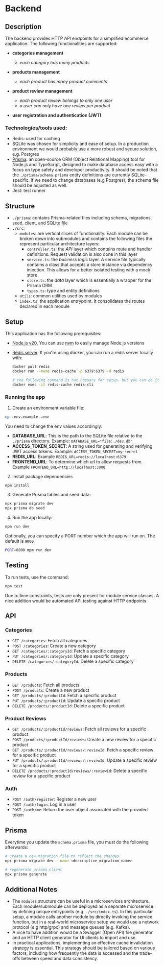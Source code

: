 # Backend

## Description

The backend provides HTTP API endpoints for a simplified ecommerce application. The following functionalities are supported:

- **categories management**
  - _each category has many products_
- **products management**
  - _each product has many product comments_
- **product review management**

  - _each product review belongs to only one user_
  - _a user can only have one review per product_

- **user registration and authentication (JWT)**

### Technologies/tools used:

- Redis: used for caching
- SQLite was chosen for simplicity and ease of setup. In a production environment we would probably use a more robust and secure solution, e.g. Postgres
- [Prisma](https://www.prisma.io/): an open-source ORM (Object Relational Mapping) tool for Node.js and TypeScript, designed to make database access easy with a focus on type safety and developer productivity. It should be noted that the `./prisma/schema.prisma` entity definitions are currently SQLite-specific. If we need to change databases (e.g Postgres), the schema file should be adjusted as well.
- Jest: test runner

## Structure

- `./prisma`: contains Prisma-related files including schema, migrations, seed, client, and SQLite file
- `./src`:
  - `modules`: are vertical slices of functionality. Each module can be broken down into submodules and contains the following files the represent particular architecture layers:
    - `controller.ts`: the _API_ layer which contains route and handler definitions. Request validation is also done in this layer
    - `service.ts`: the _business logic_ layer. A service file typically contains a class that accepts a store instance via dependency injection. This allows for a better isolated testing with a mock store
    - `store.ts`: the _data_ layer which is essentially a wrapper for the Prisma ORM
    - `types.ts`: type and entity definitions
  - `utils`: common utilities used by modules
  - `index.ts`: the application entrypoint. It consolidates the routes declared in each module

## Setup

This application has the following prerequisites:

- [Node.js v20](https://nodejs.org/en/download). You can use [nvm](https://github.com/nvm-sh/nvm) to easily manage Node.js versions
- [Redis server](https://redis.io/). If you're using docker, you can run a redis server locally with:

  ```sh
  docker pull redis
  docker run --name redis-cache -p 6379:6379 -d redis

  # the following command is not nessary for setup. but you can do it if you want to run a terminal inside the container
  docker exec -it redis-cache redis-cli
  ```

### Running the app

1. Create an environment variable file:

```sh
cp .env.example .env
```

You need to change the env values accordingly:

- **DATABASE_URL**: This is the path to the SQLite file relative to the `./prisma` directory. Example: `DATABASE_URL="file:./dev.db"`
- **ACCESS_TOKEN_SECRET**: A string used for generating and verifying JWT access tokens. Example: `ACCESS_TOKEN_SECRET=my-secret`
- **REDIS_URL**: Example `REDIS_URL=redis://localhost:6379`
- **FRONTEND_URL**: To determine which url to allow requests from. Example `FRONTEND_URL=http://localhost:3000`

2. Install package dependencies

```sh
npm install
```

3. Generate Prisma tables and seed data:

```sh
npx prisma migrate dev
npx prisma db seed
```

4. Run the app locally:

```sh
npm run dev
```

Optionally, you can specify a PORT number which the app will run on. The default is `9000`

```sh
PORT=8000 npm run dev
```

## Testing

To run tests, use the command:

```sh
npm test
```

Due to time constraints, tests are only present for module service classes. A nice addition would be automated API testing against HTTP endpoints

## API

### Categories

- `GET /categories`: Fetch all categories
- `POST /categories`: Create a new category
- `GET /categories/:categoryId`: Fetch a specific category
- `PUT /categories/:categoryId`: Update a specific category
- `DELETE /categories/:categoryId`: Delete a specific category`

### Products

- `GET /products`: Fetch all products
- `POST /products`: Create a new product
- `GET /products/:productId`: Fetch a specific product
- `PUT /products/:productId`: Update a specific product
- `DELETE /products/:productId`: Delete a specific product

### Product Reviews

- `GET /products/:productId/reviews`: Fetch all reviews for a specific product
- `POST /products/:productId/reviews`: Create a new review for a specific product
- `GET /products/:productId/reviews/:reviewId`: Fetch a specific review for a specific product
- `PUT /products/:productId/reviews/:reviewId`: Update a specific review for a specific product
- `DELETE /products/:productId/reviews/:reviewId`: Delete a specific review for a specific product

### Auth

- `POST /auth/register`: Register a new user
- `POST /auth/login`: Log in a user
- `POST /auth/me`: Return the user object associated with the provided token

## Prisma

Everytime you update the `schema.prisma` file, you must do the following afterwards:

```sh
# create a new migration file to reflect the changes
npx prisma migrate dev --name <descriptive_migration_name>

# regenerate prisma client
npx prisma generate
```

## Additional Notes

- The `modules` structure can be useful in a microservices architecture. Each module/submodule can be deployed as a separate microservice by defining unique entrypoints (e.g. `./src/index.ts`). In this particular setup, a module calls another module by directly invoking the service function, but in a real-world microservice setup we would use a network protocol (e.g http/grpc) and message queues (e.g. Kafka).
- A nice to have addition would be a Swagger (Open API) file generator and an HTTP client generator for UI clients to import and use.
- In practical applications, implementing an effective cache invalidation strategy is essential. This strategy should be tailored based on various factors, including how frequently the data is accessed and the trade-offs between speed and data consistency.
